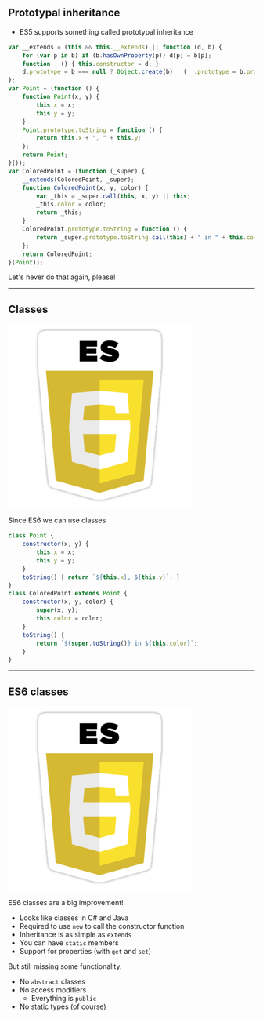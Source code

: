 ## Prototypal inheritance

* ES5 supports something called prototypal inheritance

```javascript
var __extends = (this && this.__extends) || function (d, b) {
    for (var p in b) if (b.hasOwnProperty(p)) d[p] = b[p];
    function __() { this.constructor = d; }
    d.prototype = b === null ? Object.create(b) : (__.prototype = b.prototype, new __());
};
var Point = (function () {
    function Point(x, y) {
        this.x = x;
        this.y = y;
    }
    Point.prototype.toString = function () {
        return this.x + ", " + this.y;
    };
    return Point;
}());
var ColoredPoint = (function (_super) {
    __extends(ColoredPoint, _super);
    function ColoredPoint(x, y, color) {
        var _this = _super.call(this, x, y) || this;
        _this.color = color;
        return _this;
    }
    ColoredPoint.prototype.toString = function () {
        return _super.prototype.toString.call(this) + " in " + this.color;
    };
    return ColoredPoint;
}(Point));
```

<!-- .element class="fragment" data-fragment-index="0" -->

Let's never do that again, please!

<!-- .element class="fragment" data-fragment-index="1" -->

---

## Classes

![es6](resources/es6.png) <!-- .element class="emblem" -->

Since ES6 we can use classes

```javascript
class Point {
    constructor(x, y) {
        this.x = x;
        this.y = y;
    }
    toString() { return `${this.x}, ${this.y}`; }
}
class ColoredPoint extends Point {
    constructor(x, y, color) {
        super(x, y);
        this.color = color;
    }
    toString() {
        return `${super.toString()} in ${this.color}`;
    }
}
```

---

## ES6 classes

![es6](resources/es6.png) <!-- .element class="emblem" -->

ES6 classes are a big improvement!

* Looks like classes in C# and Java
* Required to use `new` to call the constructor function
* Inheritance is as simple as `extends`
* You can have `static` members
* Support for properties (with `get` and `set`)

But still missing some functionality. <!-- .element class="fragment" data-fragment-index="0" -->

* No `abstract` classes
* No access modifiers
    * Everything is `public`
* No static types (of course)

<!-- .element class="fragment" data-fragment-index="0" -->


